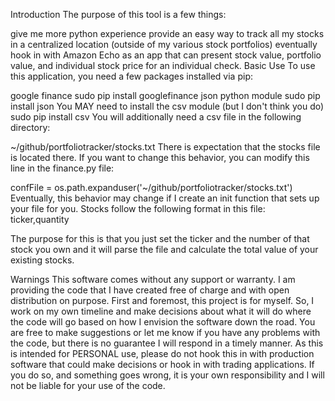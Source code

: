 Introduction
The purpose of this tool is a few things:

give me more python experience
provide an easy way to track all my stocks in a centralized location (outside of my various stock portfolios)
eventually hook in with Amazon Echo as an app that can present stock value, portfolio value, and individual stock price for an individual check.
Basic Use
To use this application, you need a few packages installed via pip:

google finance
sudo pip install googlefinance
json python module
sudo pip install json
You MAY need to install the csv module (but I don't think you do)
sudo pip install csv
You will additionally need a csv file in the following directory:

~/github/portfoliotracker/stocks.txt
There is expectation that the stocks file is located there. If you want to change this behavior, you can modify this line in the finance.py file:

confFile = os.path.expanduser('~/github/portfoliotracker/stocks.txt')
Eventually, this behavior may change if I create an init function that sets up your file for you. Stocks follow the following format in this file: ticker,quantity

The purpose for this is that you just set the ticker and the number of that stock you own and it will parse the file and calculate the total value of your existing stocks.

Warnings
This software comes without any support or warranty. I am providing the code that I have created free of charge and with open distribution on purpose. First and foremost, this project is for myself. So, I work on my own timeline and make decisions about what it will do where the code will go based on how I envision the software down the road. You are free to make suggestions or let me know if you have any problems with the code, but there is no guarantee I will respond in a timely manner. As this is intended for PERSONAL use, please do not hook this in with production software that could make decisions or hook in with trading applications. If you do so, and something goes wrong, it is your own responsibility and I will not be liable for your use of the code.
